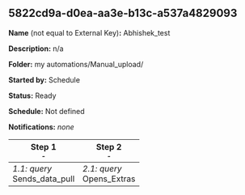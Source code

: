 ## 5822cd9a-d0ea-aa3e-b13c-a537a4829093

**Name** (not equal to External Key)**:** Abhishek_test

**Description:** n/a

**Folder:** my automations/Manual_upload/

**Started by:** Schedule

**Status:** Ready

**Schedule:** Not defined

**Notifications:** _none_


| Step 1<br>_<small>-</small>_ | Step 2<br>_<small>-</small>_ |
| --- | --- |
| _1.1: query_<br>Sends_data_pull | _2.1: query_<br>Opens_Extras |
